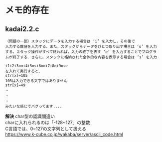 # メモ的存在

## kadai2.2.c
```
（問題の一部）スタックにデータを入力する場合は ‘i’ を入力し，その後で
入力する数値を入力する．また，スタックからデータをひとつ取り出す場合は ‘o’ を入力
する，スタック操作がすべて終われば，入力の終了を表す ‘e’ を入力することでプログラ
ムが終了する．さらに，スタックに格納された全体的な内容を表示する場合は ‘s’ を入力
```

```
i1i2i3ooi4i5osi6ooi7i8oi9ose
を入れて実行すると、
str[x]=105
105は入力できる文字ではありません
str[x]=49
・
・
・
みたいな感じでバグってます....
```

**解決**
char型の認識間違い  
charに入れられるのは「-128\~127」の整数  
C言語では、0\~127の文字列として扱える  
https://www.k-cube.co.jp/wakaba/server/ascii_code.html
